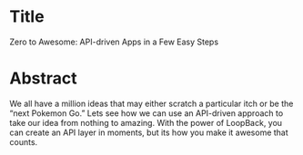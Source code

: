 # Title

Zero to Awesome: API-driven Apps in a Few Easy Steps

# Abstract

We all have a million ideas that may either scratch a particular itch or be the “next Pokemon Go.” Lets see how we can use an API-driven approach to take our idea from nothing to amazing. With the power of LoopBack, you can create an API layer in moments, but its how you make it awesome that counts.
